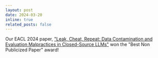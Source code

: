 ```yaml
---
layout: post
date: 2024-03-20
inline: true
related_posts: false
---
```


Our EACL 2024 paper, ["Leak, Cheat, Repeat: Data Contamination and Evaluation Malpractices in Closed-Source LLMs"](https://aclanthology.org/2024.eacl-long.5/) won the "Best Non Publicized Paper" award!